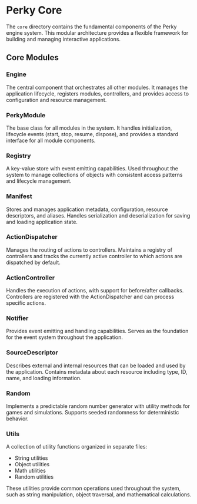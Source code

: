# Perky Core

The `core` directory contains the fundamental components of the Perky engine system. This modular architecture provides a flexible framework for building and managing interactive applications.

## Core Modules

### Engine
The central component that orchestrates all other modules. It manages the application lifecycle, registers modules, controllers, and provides access to configuration and resource management.

### PerkyModule
The base class for all modules in the system. It handles initialization, lifecycle events (start, stop, resume, dispose), and provides a standard interface for all module components.

### Registry
A key-value store with event emitting capabilities. Used throughout the system to manage collections of objects with consistent access patterns and lifecycle management.

### Manifest
Stores and manages application metadata, configuration, resource descriptors, and aliases. Handles serialization and deserialization for saving and loading application state.

### ActionDispatcher
Manages the routing of actions to controllers. Maintains a registry of controllers and tracks the currently active controller to which actions are dispatched by default.

### ActionController
Handles the execution of actions, with support for before/after callbacks. Controllers are registered with the ActionDispatcher and can process specific actions.

### Notifier
Provides event emitting and handling capabilities. Serves as the foundation for the event system throughout the application.

### SourceDescriptor
Describes external and internal resources that can be loaded and used by the application. Contains metadata about each resource including type, ID, name, and loading information.

### Random
Implements a predictable random number generator with utility methods for games and simulations. Supports seeded randomness for deterministic behavior.

### Utils
A collection of utility functions organized in separate files:
- String utilities
- Object utilities
- Math utilities
- Random utilities

These utilities provide common operations used throughout the system, such as string manipulation, object traversal, and mathematical calculations.

